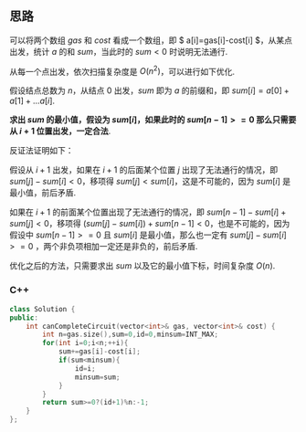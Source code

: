 ## 思路

可以将两个数组 $gas$ 和 $cost$ 看成一个数组，即 $ a[i]=gas[i]-cost[i] $，从某点出发，统计 $a$ 的和 $sum$，当此时的 $sum<0$ 时说明无法通行.

从每一个点出发，依次扫描复杂度是 $O(n^2)$，可以进行如下优化.

假设结点总数为 $n$，从结点 0 出发，$sum$ 即为 $a$ 的前缀和，即 $sum[i]=a[0]+a[1]+...a[i]$.

**求出 $sum$ 的最小值，假设为 $sum[i]$，如果此时的 $sum[n-1]>=0$ 那么只需要从 $i+1$ 位置出发，一定合法**.

反证法证明如下：

假设从 $i+1$ 出发，如果在 $i+1$ 的后面某个位置 $j$ 出现了无法通行的情况，即 $sum[j]-sum[i]<0$，移项得 $sum[j]<sum[i]$，这是不可能的，因为 $sum[i]$ 是最小值，前后矛盾.

如果在 $i+1$ 的前面某个位置出现了无法通行的情况，即 $sum[n-1]-sum[i]+sum[j]<0$，移项得 $(sum[j]-sum[i])+sum[n-1]<0$，也是不可能的，因为假设中 $sum[n-1]>=0$ 且 $sum[i]$ 是最小值，那么也一定有 $sum[j]-sum[i]>=0$ ，两个非负项相加一定还是非负的，前后矛盾.

优化之后的方法，只需要求出 $sum$ 以及它的最小值下标，时间复杂度 $O(n)$.

### C++

```c++
class Solution {
public:
    int canCompleteCircuit(vector<int>& gas, vector<int>& cost) {
        int n=gas.size(),sum=0,id=0,minsum=INT_MAX;
        for(int i=0;i<n;++i){
            sum+=gas[i]-cost[i];
            if(sum<minsum){
                id=i;
                minsum=sum;
            }
        }
        return sum>=0?(id+1)%n:-1;
    }
};
```
